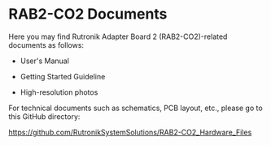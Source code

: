 # RAB2-CO2 Documents

Here you may find Rutronik Adapter Board 2 (RAB2-CO2)-related documents as follows:

- User's Manual

- Getting Started Guideline

- High-resolution photos

  


For technical documents such as schematics, PCB layout, etc., please go to this GitHub directory:

https://github.com/RutronikSystemSolutions/RAB2-CO2_Hardware_Files



